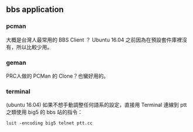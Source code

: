 ## bbs application

### pcman
大概是台灣人最常用的 BBS Client ？ Ubuntu 16.04 之前因為在預設套件庫裡沒有，所以比較少用。

### geman
PRC人做的 PCMan 的 Clone？也蠻好用的。

### terminal
(ubuntu 16.04) 如果不想手動調整任何語系的設定，直接用 Terminal 連線到 ptt 之類使用 big5 的 bbs 站的指令：

```
luit -encoding big5 telnet ptt.cc
```

